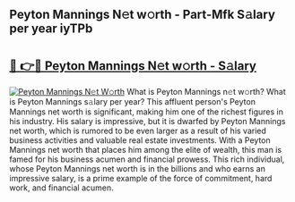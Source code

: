 ## Peyton Mannings N𝚎t w𝚘rth - Part-Mfk S𝚊lary per year iyTPb

# <h2><a href="http://gc3mbch.nevu.top/?p=Peyton+Mannings">🔗 👉🔴 Peyton Mannings N𝚎t w𝚘rth - S𝚊lary</a></h2>

[![Peyton Mannings N𝚎t W𝚘rth](https://i.imgur.com/Oavwk0R.jpeg)](http://gc3mbch.nevu.top/?p=Peyton+Mannings)
What is Peyton Mannings n𝚎t w𝚘rth? What is Peyton Mannings s𝚊lary per year?
This affluent person's Peyton Mannings net worth is significant, making him one of the richest figures in his industry. His salary is impressive, but it is dwarfed by Peyton Mannings net worth, which is rumored to be even larger as a result of his varied business activities and valuable real estate investments. With a Peyton Mannings net worth that places him among the elite of wealth, this man is famed for his business acumen and financial prowess. This rich individual, whose Peyton Mannings net worth is in the billions and who earns an impressive salary, is a prime example of the force of commitment, hard work, and financial acumen.
